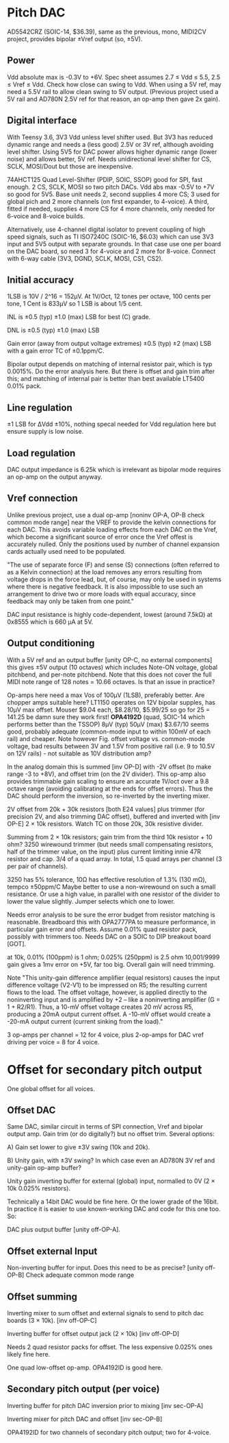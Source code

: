 
# Pitch DAC

AD5542CRZ (SOIC-14, $36.39), same as the previous, mono, MIDI2CV project, provides bipolar ±Vref output (so, ±5V).

## Power

Vdd absolute max is -0.3V to +6V. Spec sheet assumes 2.7 ≤ Vdd ≤ 5.5, 2.5 ≤ Vref ≤ Vdd. Check how close can swing to Vdd. When using a 5V ref, may need a 5.5V rail to allow clean swing to 5V output. (Previous project used a 5V rail and AD780N 2.5V ref for that reason, an op-amp then gave 2x gain).

## Digital interface

With Teensy 3.6, 3V3 Vdd unless level shifter used. But 3V3 has reduced dynamic range and needs a (less good) 2.5V or 3V ref, although avoiding level shifter. Using 5V5 for DAC power allows higher dynamic range (lower noise) and allows better, 5V ref. Needs unidirectional level shifter for CS, SCLK, MOSI/Dout but those are inexpensive.

74AHCT125 Quad Level-Shifter (PDIP, SOIC, SSOP)  good for SPI, fast enough. 2 CS, SCLK, MOSI so two pitch DACs.
Vdd abs max -0.5V to +7V so good for 5V5. Base unit needs 2, second supplies 4 more CS; 3 used for global pich and 2 more channels (on first expander, to 4-voice). A third, fitted if needed, supplies 4 more CS for 4 more channels, only needed for 6-voice and 8-voice builds.

Alternatively, use 4-channel digital isolator to prevent coupling of high speed signals, such as TI ISO7240C (SOIC-16, $6.03) which can use 3V3 input and 5V5 output with separate grounds. In that case use one per board on the DAC board, so need 3 for 4-voice and 2 more for 8-voice. Connect with 6-way cable (3V3, DGND, SCLK, MOSI, CS1, CS2).

## Initial accuracy

1LSB is 10V / 2^16 = 152μV. At 1V/Oct, 12 tones per octave, 100 cents per tone, 1 Cent is 833μV so 1 LSB is about 1/5 cent.

INL is ±0.5 (typ) ±1.0 (max) LSB for best (C) grade.

DNL is ±0.5 (typ) ±1.0 (max) LSB

Gain error (away from output voltage extremes) ±0.5 (typ) ±2 (max) LSB
with a gain error TC of ±0.1ppm/C.

Bipolar output depends on matching of internal resistor pair, which is typ 0.0015%. Do the error analysis here. But there is offset and gain trim after this; and matching of internal pair is better than best available LT5400 0.01% pack.

## Line regulation

±1 LSB for  ΔVdd ±10%, nothing specal needed for Vdd regulation here but ensure supply is low noise.

## Load regulation

DAC output impedance is 6.25k which is irrelevant as bipolar mode requires an op-amp on the output anyway.

## Vref connection

Unlike previous project, use a dual op-amp [noninv OP-A, OP-B check common mode range] near the VREF to provide the kelvin connections for each DAC. This avoids variable loading effects from each DAC on the Vref, which become a significant source of error once the Vref offest is accurately nulled. Only the positions used by number of channel expansion cards actually used need to be populated.

"The use of separate force (F) and sense (S) connections (often referred to as a Kelvin connection) at the load removes any errors resulting from voltage drops in the force lead, but, of course, may only be used in systems where there is negative feedback. It is also impossible to use such an arrangement to drive two or more loads with equal accuracy, since feedback may only be taken from one point."

DAC input resistance is highly code-dependent, lowest (around 7.5kΩ) at 0x8555 which is 660 μA at 5V.


## Output conditioning

With a 5V ref and an output buffer [unity OP-C, no external components] this gives ±5V output (10 octaves) which includes Note-ON voltage, global pitchbend, and per-note pitchbend. Note that this does not cover the full MIDI note range of 128 notes = 10.66 octaves. Is that an issue in practice?

Op-amps here need a max Vos of 100μV (1LSB), preferably better. Are chopper amps suitable here? LT1150 operates on 12V bipolar supples, has 10μV max offset. Mouser $9.04 each, $8.28/10, $5.99/25 so go for 25 = 141.25 be damn sure they work first! **OPA4192D** (quad, SOIC-14 which performs better than the TSSOP) 8μV (typ) 50μV (max) $3.67/10 seems good, probably adequate (common-mode input to within 100mV of each rail) and cheaper. Note however Fig. offset voltage vs. common-mode voltage, bad results between 3V and 1.5V from positive rail (i.e. 9 to 10.5V on 12V rails) - not suitable as 10V distribution amp?

In the analog domain this is summed [inv OP-D] with -2V offset (to make range -3 to +8V), and offset trim (on the 2V divider). This op-amp also provides trimmable gain scaling to ensure an accurate 1V/oct over a 9.8 octave range (avoiding calibrating at the ends for offset errors). Thus the DAC should perform the inversion, so re-inverted by the inverting mixer.

2V offset from 20k + 30k resistors [both E24 values] plus trimmer (for precision 2V, and also trimming DAC offset), buffered and inverted with [inv OP-E] 2 × 10k resistors. Watch TC on those 20k, 30k resistive divider.

Summing from 2 × 10k resistors; gain trim from the third 10k resistor  + 10 ohm? 3250 wirewound trimmer (but needs small compensating resistors, half of the trimmer value, on the input) plus current limiting innie 47R resistor and cap. 3/4 of a quad array. In total, 1.5 quad arrays per channel (3 per pair of channels).

3250 has 5% tolerance, 10Ω has effective resolution of 1.3% (130 mΩ), tempco ±50ppm/C
Maybe better to use a non-wirewound on such a small resistance. Or use a high value, in parallel with one resistor of the divider to lower the value slightly. Jumper selects which one to lower.


Needs error analysis to be sure the error budget from resistor matching is reasonable. Breadboard this with OPA2777PA to measure performance, in particular gain error and offsets. Assume  0.01% quad resistor pack, possibly with trimmers too. Needs DAC on a SOIC to DIP breakout board [GOT].

at 10k, 0.01% (100ppm) is 1 ohm; 0.025% (250ppm) is 2.5 ohm
10,001/9999 gain gives a 1mv error on +5V, far too big. Overall gain will need trimming.

Note "This unity-gain difference amplifier (equal resistors) causes the input difference voltage (V2-V1) to be impressed on R5; the resulting current flows to the load. The offset voltage, however, is applied directly to the noninverting input and is amplified by +2 – like a noninverting amplifier (G = 1 + R2/R1). Thus, a 10-mV offset voltage creates 20 mV across R5, producing a 20mA output current offset. A -10-mV offset would create a -20-mA output current (current sinking from the load)."

3 op-amps per channel = 12 for 4 voice, plus 2-op-amps for DAC vref driving per voice = 8 for 4 voice.

# Offset for secondary pitch output

One global offset for all voices.

## Offset DAC

Same DAC, similar circuit in terms of SPI connection, Vref and bipolar output amp. Gain trim (or do digitally?) but no offset trim. Several options:

A) Gain set lower to give ±3V swing (10k and 20k).

B) Unity gain, with ±3V swing? In which case even an AD780N 3V ref and unity-gain op-amp buffer?

Unity gain inverting buffer for external (global) input, normalled to 0V (2 × 10k 0.025% resistors).

Technically a 14bit DAC would be fine here. Or the lower grade of the 16bit. In practice it is easier to use known-working DAC and code for this one too. So:

DAC plus output buffer [unity off-OP-A].

## Offset external Input

Non-inverting buffer for input. Does this need to be as precise? [unity off-OP-B] Check adequate common mode range

## Offset summing

Inverting mixer to sum offset and external signals to send to pitch dac boards (3 × 10k). [inv off-OP-C]

Inverting buffer for offset output jack (2 × 10k) [inv off-OP-D]

Needs 2 quad resistor packs for offset. The less expensive 0.025% ones likely fine here.

One quad low-offset op-amp. OPA4192ID is good here.

## Secondary pitch output (per voice)

Inverting buffer for pitch DAC inversion prior to mixing [inv sec-OP-A]

Inverting mixer for pitch DAC and offset [inv sec-OP-B]

OPA4192ID for two channels of secondary pitch output; two for 4-voice.

